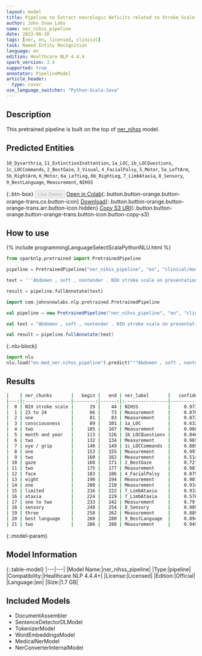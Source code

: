 ```yaml
---
layout: model
title: Pipeline to Extract neurologic deficits related to Stroke Scale (NIHSS)
author: John Snow Labs
name: ner_nihss_pipeline
date: 2023-06-16
tags: [ner, en, licensed, clinical]
task: Named Entity Recognition
language: en
edition: Healthcare NLP 4.4.4
spark_version: 3.4
supported: true
annotator: PipelineModel
article_header:
  type: cover
use_language_switcher: "Python-Scala-Java"
---
```


## Description

This pretrained pipeline is built on the top of [ner_nihss](https://nlp.johnsnowlabs.com/2021/11/15/ner_nihss_en.html) model.

## Predicted Entities

`10_Dysarthria`, `11_ExtinctionInattention`, `1a_LOC`, `1b_LOCQuestions`, `1c_LOCCommands`, `2_BestGaze`, `3_Visual`, `4_FacialPalsy`, `5_Motor`, `5a_LeftArm`, `5b_RightArm`, `6_Motor`, `6a_LeftLeg`, `6b_RightLeg`, `7_LimbAtaxia`, `8_Sensory`, `9_BestLanguage`, `Measurement`, `NIHSS`



{:.btn-box}
<button class="button button-orange" disabled>Live Demo</button>
[Open in Colab](https://colab.research.google.com/github/JohnSnowLabs/spark-nlp-workshop/blob/master/healthcare-nlp/07.0.Pretrained_Clinical_Pipelines.ipynb){:.button.button-orange.button-orange-trans.co.button-icon}
[Download](https://s3.amazonaws.com/auxdata.johnsnowlabs.com/clinical/models/ner_nihss_pipeline_en_4.4.4_3.4_1686929615790.zip){:.button.button-orange.button-orange-trans.arr.button-icon.hidden}
[Copy S3 URI](s3://auxdata.johnsnowlabs.com/clinical/models/ner_nihss_pipeline_en_4.4.4_3.4_1686929615790.zip){:.button.button-orange.button-orange-trans.button-icon.button-copy-s3}

## How to use

<div class="tabs-box" markdown="1">
{% include programmingLanguageSelectScalaPythonNLU.html %}

```python
from sparknlp.pretrained import PretrainedPipeline

pipeline = PretrainedPipeline("ner_nihss_pipeline", "en", "clinical/models")

text = '''Abdomen , soft , nontender . NIH stroke scale on presentation was 23 to 24 for , one for consciousness , two for month and year and two for eye / grip , one to two for gaze , two for face , eight for motor , one for limited ataxia , one to two for sensory , three for best language and two for attention . On the neurologic examination the patient was intermittently'''

result = pipeline.fullAnnotate(text)
```
```scala
import com.johnsnowlabs.nlp.pretrained.PretrainedPipeline

val pipeline = new PretrainedPipeline("ner_nihss_pipeline", "en", "clinical/models")

val text = "Abdomen , soft , nontender . NIH stroke scale on presentation was 23 to 24 for , one for consciousness , two for month and year and two for eye / grip , one to two for gaze , two for face , eight for motor , one for limited ataxia , one to two for sensory , three for best language and two for attention . On the neurologic examination the patient was intermittently"

val result = pipeline.fullAnnotate(text)
```


{:.nlu-block}
```python
import nlu
nlu.load("en.med_ner.nihss_pipeline").predict("""Abdomen , soft , nontender . NIH stroke scale on presentation was 23 to 24 for , one for consciousness , two for month and year and two for eye / grip , one to two for gaze , two for face , eight for motor , one for limited ataxia , one to two for sensory , three for best language and two for attention . On the neurologic examination the patient was intermittently""")
```

</div>


## Results

```bash
|    | ner_chunks       |   begin |   end | ner_label       |   confidence |
|---:|:-----------------|--------:|------:|:----------------|-------------:|
|  0 | NIH stroke scale |      29 |    44 | NIHSS           |     0.973533 |
|  1 | 23 to 24         |      66 |    73 | Measurement     |     0.870567 |
|  2 | one              |      81 |    83 | Measurement     |     0.8726   |
|  3 | consciousness    |      89 |   101 | 1a_LOC          |     0.6322   |
|  4 | two              |     105 |   107 | Measurement     |     0.9665   |
|  5 | month and year   |     113 |   126 | 1b_LOCQuestions |     0.846433 |
|  6 | two              |     132 |   134 | Measurement     |     0.9659   |
|  7 | eye / grip       |     140 |   149 | 1c_LOCCommands  |     0.889433 |
|  8 | one              |     153 |   155 | Measurement     |     0.9917   |
|  9 | two              |     160 |   162 | Measurement     |     0.5144   |
| 10 | gaze             |     168 |   171 | 2_BestGaze      |     0.7272   |
| 11 | two              |     175 |   177 | Measurement     |     0.9872   |
| 12 | face             |     183 |   186 | 4_FacialPalsy   |     0.8758   |
| 13 | eight            |     190 |   194 | Measurement     |     0.9013   |
| 14 | one              |     208 |   210 | Measurement     |     0.9343   |
| 15 | limited          |     216 |   222 | 7_LimbAtaxia    |     0.9326   |
| 16 | ataxia           |     224 |   229 | 7_LimbAtaxia    |     0.5762   |
| 17 | one to two       |     233 |   242 | Measurement     |     0.79     |
| 18 | sensory          |     248 |   254 | 8_Sensory       |     0.9892   |
| 19 | three            |     258 |   262 | Measurement     |     0.8896   |
| 20 | best language    |     268 |   280 | 9_BestLanguage  |     0.89415  |
| 21 | two              |     286 |   288 | Measurement     |     0.949    |
```

{:.model-param}
## Model Information

{:.table-model}
|---|---|
|Model Name:|ner_nihss_pipeline|
|Type:|pipeline|
|Compatibility:|Healthcare NLP 4.4.4+|
|License:|Licensed|
|Edition:|Official|
|Language:|en|
|Size:|1.7 GB|

## Included Models

- DocumentAssembler
- SentenceDetectorDLModel
- TokenizerModel
- WordEmbeddingsModel
- MedicalNerModel
- NerConverterInternalModel
